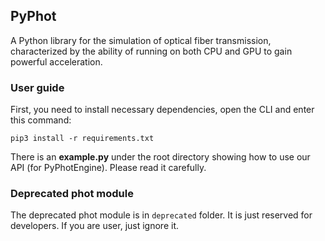 ## PyPhot

A Python library for the simulation of optical fiber transmission, characterized by the ability of running on both CPU and GPU to gain powerful acceleration.

### User guide

First, you need to install necessary dependencies, open the CLI and enter this command:

```shell
pip3 install -r requirements.txt
```

There is an **example.py** under the root directory showing how to use our API (for PyPhotEngine). Please read it carefully.

### Deprecated phot module

The deprecated phot module is in `deprecated` folder. It is just reserved for developers. If you are user, just ignore it.
